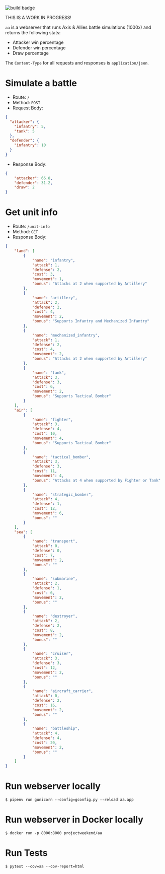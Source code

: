 ![build badge](https://codebuild.us-east-1.amazonaws.com/badges?uuid=eyJlbmNyeXB0ZWREYXRhIjoiZTFKb3JzWkxmWS94QVJVV0RlQW5VaVg4WGNqdWlUcUw2TzhhSllNcHJhUFF4bFFqalhSS0tHRHZ6VXJTRVJVSmZCeDlNYlVwUVczRVFpK1FSdy9QY1owPSIsIml2UGFyYW1ldGVyU3BlYyI6ImhyOHpsNVJXNW9NOHNNQTEiLCJtYXRlcmlhbFNldFNlcmlhbCI6MX0%3D&branch=master)

THIS IS A WORK IN PROGRESS!

`aa` is a webserver that runs Axis & Allies battle simulations (1000x) and returns the following stats:

* Attacker win percentage
* Defender win percentage
* Draw percentage

The `Content-Type` for all requests and responses is `application/json`.

# Simulate a battle
* Route: `/`
* Method: `POST`
* Request Body:
```json
{
  "attacker": {
    "infantry": 5,
    "tank": 5
  },
  "defender": {
    "infantry": 10
  }
}
```
* Response Body:
```json
{
    "attacker": 66.8,
    "defender": 31.2,
    "draw": 2
}
```

# Get unit info
* Route: `/unit-info`
* Method: `GET`
* Response Body:
```json
{
    "land": [
        {
            "name": "infantry",
            "attack": 1,
            "defense": 2,
            "cost": 3,
            "movement": 1,
            "bonus": "Attacks at 2 when supported by Artillery"
        },
        {
            "name": "artillery",
            "attack": 2,
            "defense": 2,
            "cost": 4,
            "movement": 2,
            "bonus": "Supports Infantry and Mechanized Infantry"
        },
        {
            "name": "mechanized_infantry",
            "attack": 1,
            "defense": 2,
            "cost": 4,
            "movement": 2,
            "bonus": "Attacks at 2 when supported by Artillery"
        },
        {
            "name": "tank",
            "attack": 3,
            "defense": 3,
            "cost": 6,
            "movement": 2,
            "bonus": "Supports Tactical Bomber"
        }
    ],
    "air": [
        {
            "name": "fighter",
            "attack": 3,
            "defense": 4,
            "cost": 10,
            "movement": 4,
            "bonus": "Supports Tactical Bomber"
        },
        {
            "name": "tactical_bomber",
            "attack": 3,
            "defense": 3,
            "cost": 11,
            "movement": 4,
            "bonus": "Attacks at 4 when supported by Fighter or Tank"
        },
        {
            "name": "strategic_bomber",
            "attack": 4,
            "defense": 1,
            "cost": 12,
            "movement": 6,
            "bonus": ""
        }
    ],
    "sea": [
        {
            "name": "transport",
            "attack": 0,
            "defense": 0,
            "cost": 7,
            "movement": 2,
            "bonus": ""
        },
        {
            "name": "submarine",
            "attack": 2,
            "defense": 1,
            "cost": 6,
            "movement": 2,
            "bonus": ""
        },
        {
            "name": "destroyer",
            "attack": 2,
            "defense": 2,
            "cost": 8,
            "movement": 2,
            "bonus": ""
        },
        {
            "name": "cruiser",
            "attack": 3,
            "defense": 3,
            "cost": 12,
            "movement": 2,
            "bonus": ""
        },
        {
            "name": "aircraft_carrier",
            "attack": 0,
            "defense": 2,
            "cost": 16,
            "movement": 2,
            "bonus": ""
        },
        {
            "name": "battleship",
            "attack": 4,
            "defense": 4,
            "cost": 20,
            "movement": 2,
            "bonus": ""
        }
    ]
}
```

# Run webserver locally
```
$ pipenv run gunicorn --config=gconfig.py --reload aa.app
```

# Run webserver in Docker locally
```
$ docker run -p 8000:8000 projectweekend/aa
```

# Run Tests
```
$ pytest --cov=aa --cov-report=html
```
